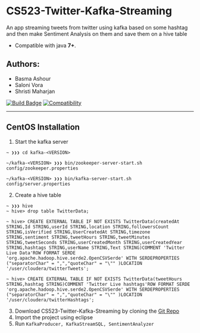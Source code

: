 # CS523-Twitter-Kafka-Streaming

An app streaming tweets from twitter using kafka based on some hashtag and then make Sentiment Analysis on them and save them on a hive table

- Compatible with java **7+**.


## Authors:
- Basma Ashour
- Saloni Vora
- Shristi Maharjan 

[![Build Badge](https://travis-ci.org/k4m4/kickthemout.svg?branch=master)](https://github.com/basmaashouur/CS523-Twitter-Kafka-Streaming)
[![Compatibility](https://img.shields.io/badge/java-brightgreen.svg)](https://github.com/basmaashouur/reading-tracker)

---

## CentOS Installation

1.  Start the kafka server
```
~ ❯❯❯ cd kafka-<VERSION>

~/kafka-<VERSION> ❯❯❯ bin/zookeeper-server-start.sh config/zookeeper.properties

~/kafka-<VERSION> ❯❯❯ bin/kafka-server-start.sh config/server.properties
```
2. Create a hive table

```
~ ❯❯❯ hive
~ hive> drop table TwitterData;

~ hive> CREATE EXTERNAL TABLE IF NOT EXISTS TwitterData(createdAt STRING,Id STRING,userId STRING,location STRING,followersCount STRING,isVerified STRING,UserCreatedAt STRING,timezone STRING,sentiment STRING,tweetHours STRING,tweetMinutes STRING,tweetSeconds STRING,userCreatedMonth STRING,userCreatedYear STRING,hashtags STRING,userName STRING,Text STRING)COMMENT 'Twitter Live Data'ROW FORMAT SERDE 'org.apache.hadoop.hive.serde2.OpenCSVSerde' WITH SERDEPROPERTIES ("separatorChar" = ",","quoteChar" = "\"" )LOCATION '/user/cloudera/twitterTweets';

~ hive> CREATE EXTERNAL TABLE IF NOT EXISTS TwitterData(tweetHours STRING,hashtag STRING)COMMENT 'Twitter Live hashtags'ROW FORMAT SERDE 'org.apache.hadoop.hive.serde2.OpenCSVSerde' WITH SERDEPROPERTIES ("separatorChar" = ",","quoteChar" = "\"" )LOCATION '/user/cloudera/twitterHashtags';
```
3. Download CS523-Twitter-Kafka-Streaming by cloning the [Git Repo](https://github.com/basmaashouur/CS523-Twitter-Kafka-Streaming)
4. Import the project using eclipse 
5. Run `KafkaProducer, KafkaStreamSQL, SentimentAnalyzer`


